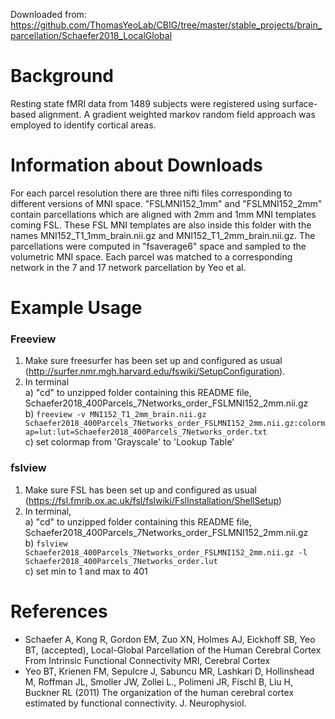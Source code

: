 Downloaded from: https://github.com/ThomasYeoLab/CBIG/tree/master/stable_projects/brain_parcellation/Schaefer2018_LocalGlobal


Background
==========
Resting state fMRI data from 1489 subjects were registered using surface-based alignment. A gradient weighted markov random field approach was employed to identify cortical areas.

Information about Downloads
===========================
For each parcel resolution there are three nifti files corresponding to different versions of MNI space. "FSLMNI152_1mm" and "FSLMNI152_2mm" contain parcellations which are aligned with 2mm and 1mm MNI templates coming FSL. These FSL MNI templates are also inside this folder with the names MNI152_T1_1mm_brain.nii.gz and MNI152_T1_2mm_brain.nii.gz. The parcellations were computed in "fsaverage6" space and sampled to the volumetric MNI space.  Each parcel was matched to a corresponding network in the 7 and 17 network parcellation by Yeo et al. 

Example Usage
=============

### Freeview
 1) Make sure freesurfer has been set up and configured as usual (http://surfer.nmr.mgh.harvard.edu/fswiki/SetupConfiguration).  
 2) In terminal  
   a) "cd" to unzipped folder containing this README file, Schaefer2018_400Parcels_7Networks_order_FSLMNI152_2mm.nii.gz  
   b) ```freeview -v MNI152_T1_2mm_brain.nii.gz   Schaefer2018_400Parcels_7Networks_order_FSLMNI152_2mm.nii.gz:colormap=lut:lut=Schaefer2018_400Parcels_7Networks_order.txt```  
 c) set colormap from 'Grayscale' to 'Lookup Table'  

### fslview
 1) Make sure FSL has been set up and configured as usual (https://fsl.fmrib.ox.ac.uk/fsl/fslwiki/FslInstallation/ShellSetup)
 2) In terminal,  
  a) "cd" to unzipped folder containing this README file, Schaefer2018_400Parcels_7Networks_order_FSLMNI152_2mm.nii.gz  
  b) ```fslview Schaefer2018_400Parcels_7Networks_order_FSLMNI152_2mm.nii.gz -l Schaefer2018_400Parcels_7Networks_order.lut```  
  c) set min to 1 and max to 401  

References
==========
* Schaefer A, Kong R, Gordon EM, Zuo XN, Holmes AJ, Eickhoff SB, Yeo BT, (accepted), Local-Global Parcellation of the Human Cerebral Cortex From Intrinsic Functional Connectivity MRI, Cerebral Cortex
* Yeo BT, Krienen FM, Sepulcre J, Sabuncu MR, Lashkari D, Hollinshead M, Roffman JL, Smoller JW, Zollei L., Polimeni JR, Fischl B, Liu H, Buckner RL (2011) The organization of the human cerebral cortex estimated by functional connectivity. J. Neurophysiol.
